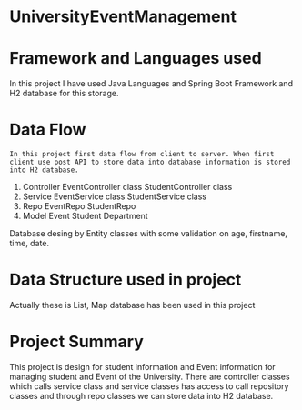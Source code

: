 # UniversityEventManagement

# Framework and Languages used
   In this project I have used Java Languages and Spring Boot Framework and H2 database for this storage.

# Data Flow
    In this project first data flow from client to server. When first client use post API to store data into database information is stored into H2 database.

 1. Controller
    EventController class 
    StudentController class
 2. Service
    EventService class
    StudentService class
 3. Repo
    EventRepo
    StudentRepo
 4. Model
    Event
    Student
    Department

 Database desing by Entity classes with some validation on 
 age, firstname, time, date.

 # Data Structure used in project
   Actually these is List, Map database has been used in this project

# Project Summary
  This project is design for student information and Event information for managing student and Event of the University.  There are controller classes which calls service class and service classes has access to call repository classes and through repo classes we can store data into H2 database.



